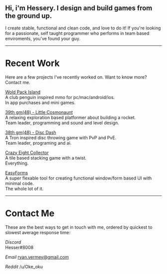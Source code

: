 ## Hi, i'm Hessery. I design and build games from the ground up.

I create stable, functional and clean code, and love to do it!
If you're looking for a passionate, self taught programmer who performs in team based enviroments, you've found your guy.

---

# Recent Work
Here are a few projects I've recently worked on. Want to know more? Contact me.

[Wold Pack Island](https://apps.apple.com/app/id1453048068)  
A club penguin inspired mmo for pc/mac/android/ios.  
In app purchases and mini games.

[39th gm(48) - Little Cosmonaunt](https://gm48.net/game/1971/little-cosmonaut)  
A relaxing exploration based platformer about building a rocket.  
Team leader, programming and sound and level design.

[38th gm(48) - Disc Dash](https://gm48.net/game/1855/disc-dash)  
A Tron inspired disc throwing game with PvP and PvE.  
Team leader, programing and ai.

[Crazy Eight Collector](https://oke-oku.itch.io/crazy-eight-collector)  
A tile based stacking game with a twist.  
Everything.

[EasyForms](https://marketplace.yoyogames.com/assets/10060/easyforms)  
A super flexable tool for creating functional window/form based UI with minimal code.  
The whole lot of it.
  
---

# Contact Me

These are the best ways to get in touch with me, ordered by quickest to slowest average response time:

*Discord*  
Hesser#8008

*Email*
ryan.vermey@gmail.com

*Reddit*
/u/Oke_oku
